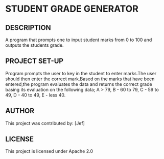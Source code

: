# STUDENT GRADE GENERATOR

## DESCRIPTION
 A program that prompts one to input student marks from 0 to 100 and outputs the students grade.

## PROJECT SET-UP
Program prompts the user to key in the student to enter marks.The user should then enter the correct mark.Based on the marks that have been entered,the program evaluates the data and returns the correct grade basing its evaluation on the following data; A > 79, B - 60 to 79, C -  59 to 49, D - 40 to 49, E - less 40.

## AUTHOR
 This project was contributed by:
 [Jef]
 
## LICENSE
 This project is licensed under Apache 2.0
